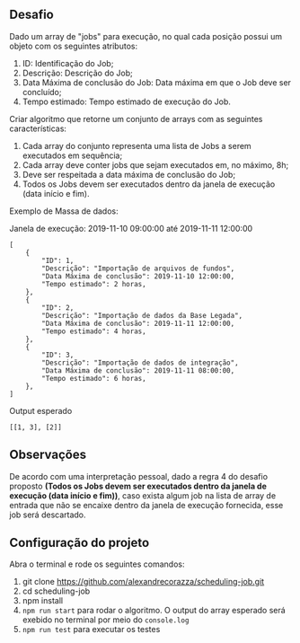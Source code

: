 ## Desafio
Dado um array de "jobs" para execução, no qual cada posição possui um objeto com os seguintes atributos:

1) ID: Identificação do Job;
2) Descrição: Descrição do Job;
3) Data Máxima de conclusão do Job: Data máxima em que o Job deve ser concluído;
4) Tempo estimado: Tempo estimado de execução do Job.

Criar algoritmo que retorne um conjunto de arrays com as seguintes características:

1) Cada array do conjunto representa uma lista de Jobs a serem executados em sequência;
2) Cada array deve conter jobs que sejam executados em, no máximo, 8h;
3) Deve ser respeitada a data máxima de conclusão do Job;
4) Todos os Jobs devem ser executados dentro da janela de execução (data início e fim).

Exemplo de Massa de dados:

Janela de execução: 2019-11-10 09:00:00 até 2019-11-11 12:00:00

```
[
    {
        "ID": 1,
        "Descrição": "Importação de arquivos de fundos",
        "Data Máxima de conclusão": 2019-11-10 12:00:00,
        "Tempo estimado": 2 horas,
    },
    {
        "ID": 2,
        "Descrição": "Importação de dados da Base Legada",
        "Data Máxima de conclusão": 2019-11-11 12:00:00,
        "Tempo estimado": 4 horas,
    },
    {
        "ID": 3,
        "Descrição": "Importação de dados de integração",
        "Data Máxima de conclusão": 2019-11-11 08:00:00,
        "Tempo estimado": 6 horas,
    },
]
```

Output esperado

```
[[1, 3], [2]]
```

## Observações

De acordo com uma interpretação pessoal, dado a regra 4 do desafio proposto **(Todos os Jobs devem ser executados dentro da janela de execução (data início e fim))**, caso exista algum job na lista de array de entrada que não se encaixe dentro da janela de execução fornecida, esse job será descartado.

## Configuração do projeto
Abra o terminal e rode os seguintes comandos:

1) git clone https://github.com/alexandrecorazza/scheduling-job.git
2) cd scheduling-job
3) npm install
4) `npm run start` para rodar o algoritmo. O output do array esperado será exebido no terminal por meio do `console.log`
5) `npm run test` para executar os testes